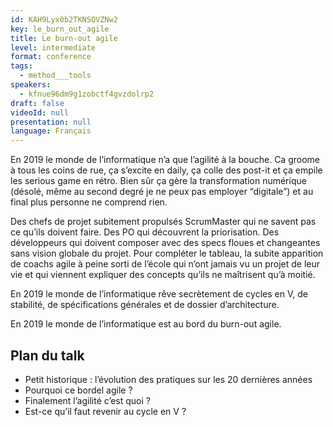 ```yaml
---
id: KAH9Lyx0b2TKNSQVZNw2
key: le_burn_out_agile
title: Le burn-out agile
level: intermediate
format: conference
tags:
  - method___tools
speakers:
  - kfnue96dm9g1zobctf4gvzdolrp2
draft: false
videoId: null
presentation: null
language: Français
---
```

En 2019 le monde de l’informatique n’a que l’agilité à la bouche. Ca groome à tous les coins de rue, ça s’excite en daily, ça colle des post-it et ça empile les serious game en rétro. Bien sûr ça gère la transformation numérique (désolé, même au second degré je ne peux pas employer “digitale”) et au final plus personne ne comprend rien. 

Des chefs de projet subitement propulsés ScrumMaster qui ne savent pas ce qu’ils doivent faire. Des PO qui découvrent la priorisation. Des développeurs qui doivent composer avec des specs floues et changeantes sans vision globale du projet. Pour compléter le tableau, la subite apparition de coachs agile à peine sorti de l’école qui n’ont jamais vu un projet de leur vie et qui viennent expliquer des concepts qu’ils ne maîtrisent qu’à moitié.

En 2019 le monde de l’informatique rêve secrètement de cycles en V, de stabilité, de spécifications générales et de dossier d’architecture.

En 2019 le monde de l’informatique est au bord du burn-out agile.

## Plan du talk  

- Petit historique : l’évolution des pratiques sur les 20 dernières années 
- Pourquoi ce bordel agile ? 
- Finalement l’agilité c’est quoi ? 
- Est-ce qu’il faut revenir au cycle en V ?